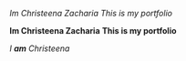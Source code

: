 *Im Christeena Zacharia*
_This is my portfolio_

**Im Christeena Zacharia**
__This is my portfolio__

_I **am** Christeena_ 
